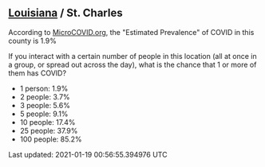
## [Louisiana](/united-states/louisiana) / St. Charles

According to [MicroCOVID.org](http://microcovid.org),
the "Estimated Prevalence" of COVID in this county is 1.9%

If you interact with a certain number of people in this location
(all at once in a group, or spread out across the day), what is the chance that
1 or more of them has COVID?

- 1 person: 1.9%
- 2 people: 3.7%
- 3 people: 5.6%
- 5 people: 9.1%
- 10 people: 17.4%
- 25 people: 37.9%
- 100 people: 85.2%

Last updated: 2021-01-19 00:56:55.394976 UTC
